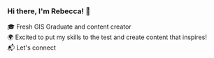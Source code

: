 ### Hi there, I'm Rebecca! 👋 
🎓 Fresh GIS Graduate and content creator<br>
🌍 Excited to put my skills to the test and create content that inspires! <br>
📬 Let's connect




















